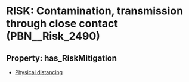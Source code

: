 # RISK: __Contamination, transmission through close contact__ (PBN__Risk_2490)

## Property: has_RiskMitigation

* [Physical distancing](PBN__Mitigation_192)

